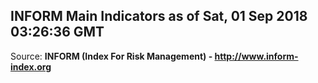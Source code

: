 ## INFORM Main Indicators as of Sat, 01 Sep 2018 03:26:36 GMT

Source: **INFORM (Index For Risk Management) - http://www.inform-index.org**